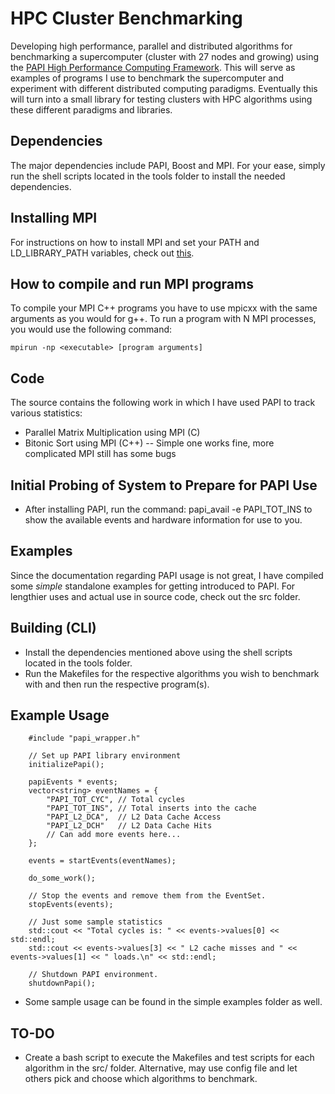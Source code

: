 # HPC Cluster Benchmarking #
Developing high performance, parallel and distributed algorithms for benchmarking a supercomputer (cluster with 27 nodes and growing) using the [PAPI High Performance Computing Framework](http://icl.cs.utk.edu/papi/overview/). This will serve as examples of programs I use to benchmark the supercomputer and experiment with different distributed computing paradigms. Eventually this will turn into a small library for testing clusters with HPC algorithms using these different paradigms and libraries.

## Dependencies ##
The major dependencies include PAPI, Boost and MPI.  For your ease, simply run the shell scripts located in the tools folder to install the needed dependencies.

## Installing MPI ##
For instructions on how to install MPI and set your PATH and LD_LIBRARY_PATH variables, check out [this](http://www.itp.phys.ethz.ch/education/hs12/programming_techniques/openmpi.pdf).

## How to compile and run MPI programs ##
To compile your MPI C++ programs you have to use mpicxx with the same arguments as you would for g++. To run a program with N MPI processes, you would use the following command: 

```
mpirun -np <executable> [program arguments]
```

## Code ##
The source contains the following work in which I have used PAPI to track various statistics:
* Parallel Matrix Multiplication using MPI (C)
* Bitonic Sort using MPI (C++) -- Simple one works fine, more complicated MPI still has some bugs

## Initial Probing of System to Prepare for PAPI Use ##
* After installing PAPI, run the command: papi_avail -e PAPI_TOT_INS to show the available events and hardware information for use to you.

## Examples ##
Since the documentation regarding PAPI usage is not great, I have compiled some *simple* standalone examples for getting introduced to PAPI. For lengthier uses and actual use in source code, check out the src folder. 

## Building (CLI) ##
* Install the dependencies mentioned above using the shell scripts located in the tools folder.
* Run the Makefiles for the respective algorithms you wish to benchmark with and then run the respective program(s).

## Example Usage ##
```
	#include "papi_wrapper.h"

 	// Set up PAPI library environment
    initializePapi();

	papiEvents * events;
	vector<string> eventNames = {
    	"PAPI_TOT_CYC", // Total cycles
	    "PAPI_TOT_INS", // Total inserts into the cache
	    "PAPI_L2_DCA",  // L2 Data Cache Access
	    "PAPI_L2_DCH"   // L2 Data Cache Hits
        // Can add more events here...
    };

    events = startEvents(eventNames);

    do_some_work();

    // Stop the events and remove them from the EventSet.
    stopEvents(events);
	
	// Just some sample statistics
    std::cout << "Total cycles is: " << events->values[0] << std::endl;
    std::cout << events->values[3] << " L2 cache misses and " << events->values[1] << " loads.\n" << std::endl;
    
    // Shutdown PAPI environment.
    shutdownPapi();
```

* Some sample usage can be found in the simple examples folder as well.

## TO-DO ##
* Create a bash script to execute the Makefiles and test scripts for each algorithm in the src/ folder. Alternative, may use config file and let others pick and choose which algorithms to benchmark.
